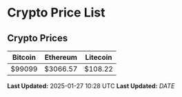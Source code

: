 # Crypto Price List

## Crypto Prices
| Bitcoin | Ethereum | Litecoin |
| ------- | -------- | -------- |
| $99099 | $3066.57 | $108.22 |
**Last Updated:** 2025-01-27 10:28 UTC
**Last Updated:** $DATE$
